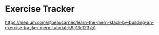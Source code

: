 # Exercise Tracker
https://medium.com/@beaucarnes/learn-the-mern-stack-by-building-an-exercise-tracker-mern-tutorial-59c13c1237a1